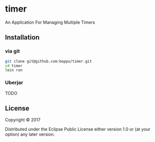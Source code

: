 # timer

An Application For Managing Multiple Timers

## Installation

### via git

```sh
git clone git@github.com:beppu/timer.git
cd timer
lein run
```

### Uberjar

TODO

## License

Copyright © 2017

Distributed under the Eclipse Public License either version 1.0 or (at
your option) any later version.
